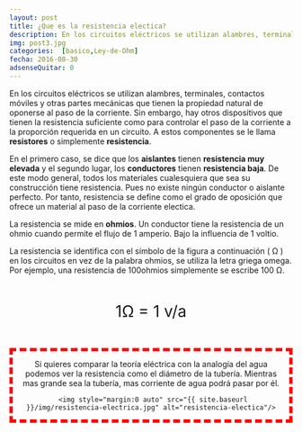 ```yaml
---
layout: post
title: ¿Que es la resistencia electica?
description: En los circuitos eléctricos se utilizan alambres, terminales, contactos móviles y otras partes mecánicas que tienen la propiedad natural de oponerse al paso de la corriente. Sin embargo, hay otros dispositivos que tienen la resistencia suficiente como para controlar el paso de la corriente a la proporción requerida en un circuito. A estos componentes se le llama resistores o simplemente resistencia.
img: post3.jpg
categories:  [basico,Ley-de-Ohm]
fecha: 2016-08-30
adsenseQuitar: 0
---
```



En los circuitos eléctricos se utilizan alambres, terminales, contactos móviles y otras partes mecánicas que tienen la propiedad natural de oponerse al paso de la corriente. Sin embargo, hay otros dispositivos que tienen la resistencia suficiente como para controlar el paso de la corriente a la proporción requerida en un circuito. A estos componentes se le llama **resistores** o simplemente **resistencia**.

En el primero caso, se dice que los **aislantes** tienen **resistencia muy elevada** y el segundo lugar, los **conductores** tienen **resistencia baja**. De este modo general, todos los materiales cualesquiera que sea su construcción tiene resistencia. Pues no existe ningún conductor o aislante perfecto. Por tanto, resistencia se define como el grado de oposición que ofrece un material al paso de la corriente electica.

La resistencia se mide en **ohmios**. Un conductor tiene la resistencia de un ohmio cuando permite el flujo de 1 amperio. Bajo la influencia de 1 voltio.

La resistencia se identifica con el símbolo de la figura a continuación ( Ω ) en los circuitos en vez de la palabra ohmios, se utiliza la letra griega omega. Por ejemplo, una resistencia de 100ohmios simplemente se escribe 100 Ω.

<p style="font-size:2em; text-align:center; padding:20px 0">1Ω = 1 v/a</p>

<div style="text-align:center;border:6px dashed red; padding:0 15px">

<p>
     Si quieres comparar la teoría eléctrica con la analogía del agua podemos ver la resistencia como el diámetro de la tubería. Mientras mas grande sea la tubería, mas corriente de agua podrá pasar por él.
</p>

     <img style="margin:0 auto" src="{{ site.baseurl }}/img/resistencia-electrica.jpg" alt="resistencia-electica"/>

</div>
